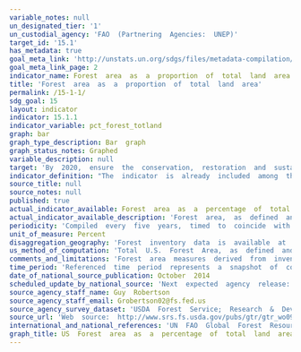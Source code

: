 ```yaml
---
variable_notes: null
un_designated_tier: '1'
un_custodial_agency: 'FAO  (Partnering  Agencies:  UNEP)'
target_id: '15.1'
has_metadata: true
goal_meta_link: 'http://unstats.un.org/sdgs/files/metadata-compilation/Metadata-Goal-15.pdf'
goal_meta_link_page: 2
indicator_name: Forest  area  as  a  proportion  of  total  land  area
title: 'Forest  area  as  a  proportion  of  total  land  area'
permalink: /15-1-1/
sdg_goal: 15
layout: indicator
indicator: 15.1.1
indicator_variable: pct_forest_totland
graph: bar
graph_type_description: Bar  graph
graph_status_notes: Graphed
variable_description: null
target: 'By  2020,  ensure  the  conservation,  restoration  and  sustainable  use  of  terrestrial  and  inland  freshwater  ecosystems  and  their  services,  in  particular  forests,  wetlands,  mountains  and  drylands,  in  line  with  obligations  under  int'
indicator_definition: "The  indicator  is  already  included  among  the  indicators  for  the  Millennium  Development  Goals  (MDG)  (indicator  7.1  \Proportion  of  land  covered  by  forest\")  .  In  order  to  provide  a  precise  definition  of  the  indicator,  it  is "
source_title: null
source_notes: null
published: true
actual_indicator_available: Forest  area  as  a  percentage  of  total  land  area
actual_indicator_available_description: 'Forest  area,  as  defined  and  measured  by  USDA  Forest  Service  Forest  Inventory  and  Analysis  Program,  as  a  proportion  of  total  U.S.  land  area  as  measured  by  U.S.  Census.  Both  measures  are  used  as  periodically  reported  to  UN  FAO  and  published  in  that  organization’s  Global  Forest  Resource  Assessment  (FAO  GFRA)'
periodicity: 'Compiled  every  five  years,  timed  to  coincide  with  submission  to  FAO  GFRA.'
unit_of_measure: Percent
disaggregation_geography: 'Forest  inventory  data  is  available  at  the  state  and  county  level,  but  FAO  GFRA  reporting  is  limited  to  a  single  national  estimate.'
us_method_of_computation: 'Total  U.S.  Forest  Area,  as  defined  and  measured  by  USDA  Forest  Service  Forest  Inventory  and  Analysis  Program  and  reported  to  UN  FAO,  is  divided  by  Total  U.S.  Area  minus  Inland  Water  Bodies,  as  defined  and  measured  by  U.S.  Census  and  reported  to  UN  FAO:  [Total  U.S.  Forest  Area]  /  [(Total  U.S.  Area)  –  (Inland  Water  Bodies)].  Resulting  measures  are  converted  from  acres  to  hectares.'
comments_and_limitations: 'Forest  area  measures  derived  from  inventory  activities  involve  a  complex  mix  of  definitions,  sampling  protocols  and  statistical  procedures.  General  information  on  the  USDA  Forest  Service’s  Forest  Inventory  and  Analysis  program  can  be  found  at:  http://www.fia.fs.fed.us/.  A  summary  description  of  definitions  and  sampling  protocols  can  be  found  at:  http://www.treesearch.fs.fed.us/pubs/20371.  The  U.S.  forest  inventory  is  conducted  on  a  continuous  basis,  with  results  compiled  periodically,  notably  the  five  year  compilations  published  in  the  Resource  Planning  Act  Assessment  (RPA,  see:  http://www.srs.fs.usda.gov/pubs/gtr/gtr_wo091.pdf),  which  are  then  submitted  to  UN  FAO.  The  most  recent  RPA  numbers  were  compiled  for  2012  and  submitted  to  UN  FAO  for  their  2015  GFRA  report.  The  next  set  of  RPA  numbers  will  be  compiled  for  2017  and  submitted  to  FAO  for  their  2020  GFRA  report.  Inventory  results  are  sometimes  subject  to  backward  revisions,  resulting  in  minor  changes  to  previous  period  forest  area  estimates  (for  this  reason,  current  submissions  for  SDG  15.1.1  do  not  exactly  match  past  submissions  for  Millennium  Development  Goal  7.1).  Total  Land  Area  and  Inland  Water  Bodies  are  reported  by  U.S.  Census  on  a  ten  year  basis,  the  most  recent  of  which  was  for  2010  and  submitted  to  UN  FAO  for  their  2015  GFRA  report.  These  numbers  have  not  changed  considerably  over  the  last  two  decades  (FAO  GFRA  reports  identical  total  land  areas  for  1990,  2000,  2005,  2010,  and  2015).'
time_period: 'Referenced  time  period  represents  a  snapshot  of  conditions  for  the  compilation  year,  which  typically  lags  publication  date  by  2  years.  Data  collection  is  continuous.'
date_of_national_source_publication: October  2014
scheduled_update_by_national_source: 'Next  expected  agency  release:  2019'
source_agency_staff_name: Guy  Robertson
source_agency_staff_email: Grobertson02@fs.fed.us
source_agency_survey_dataset: 'USDA  Forest  Service;  Research  &  Development;  Inventory,  Monitoring  and  Assessment  Research'
source_url: 'Web  source:  http://www.srs.fs.usda.gov/pubs/gtr/gtr_wo091.pdf.  Oswalt,  Sonja  N.;  Smith,  W.  Brad;  Miles,  Patrick  D.;  Pugh,  Scott  A.  2014.  Forest  Resources  of  the  United  States,  2012:  a  technical  document  supporting  the  Forest  Service  2015  update  of  the  RPA  Assessment.  Gen.  Tech.  Rep.  WO-91.  Washington,  DC:  U.S.  Department  of  Agriculture,  Forest  Service,  Washington  Office.  218  p.  See:  Table  1a.  Land  area  in  the  United  States  by  major  class,  region,  subregion,  and  State,  2012.'
international_and_national_references: 'UN  FAO  Global  Forest  Resources  Assessment  2015:  Main  Report:  Food  and  Agriculture  Organization  of  the  United  Nations.  2016.  Global  Forest  Resources  Assessment  2015  How  are  the  world’s  forests  changing?  Second  edition.  UN  FAO,  Rome.  (http://www.fao.org/3/a-i4793e.pdf.).  U.S.  Country  Report:  http://www.fao.org/documents/card/en/c/4a446430-0b06-4d1e-b0ae-101d210787c4/.  USDA  Forest  Service,  Forest  Inventory  sampling  design  and  estimations  procedures:  Bechtold,  William  A.;  Patterson,  Paul  L.;  [Editors].  2005.  The  enhanced  forest  inventory  and  analysis  program  -  national  sampling  design  and  estimation  procedures.  Gen.  Tech.  Rep.  SRS-80.  Asheville,  NC:  U.S.  Department  of  Agriculture,  Forest  Service,  Southern  Research  Station.  85  p.  (http://www.treesearch.fs.fed.us/pubs/20371).'
graph_title: US  Forest  area  as  a  percentage  of  total  land  area  
---
```

